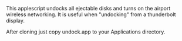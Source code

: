 This applescript undocks all ejectable disks and turns on the airport wireless networking. It is useful when "undocking" from a thunderbolt display.

After cloning just copy undock.app to your Applications directory.